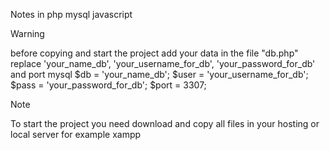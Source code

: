 Notes in php mysql javascript

> [!WARNING]
>before copying and start the project add your data in the file "db.php"
>replace 'your_name_db', 'your_username_for_db', 'your_password_for_db' and port mysql
>$db = 'your_name_db';
>$user = 'your_username_for_db';
>$pass = 'your_password_for_db';
>$port = 3307;

> [!NOTE]
> To start the project you need download and copy all files in your hosting or local server for example xampp
